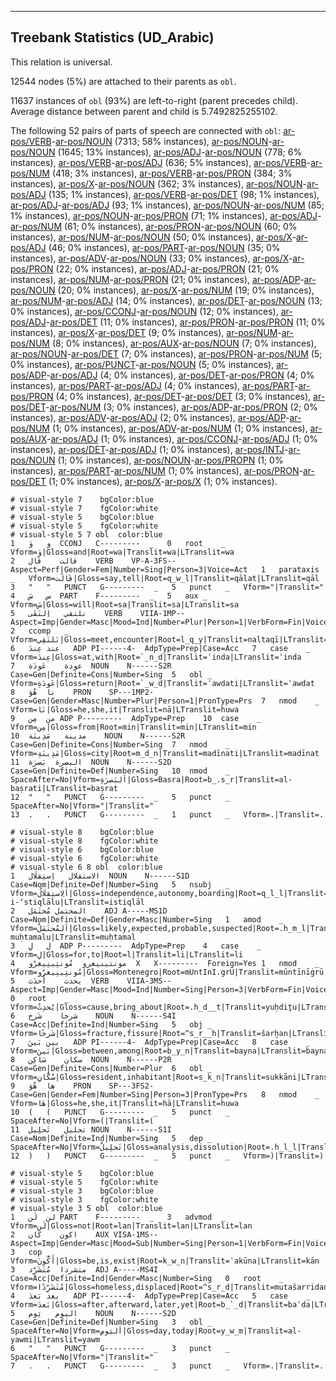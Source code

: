 

--------------------------------------------------------------------------------

## Treebank Statistics (UD_Arabic)

This relation is universal.

12544 nodes (5%) are attached to their parents as `obl`.

11637 instances of `obl` (93%) are left-to-right (parent precedes child).
Average distance between parent and child is 5.7492825255102.

The following 52 pairs of parts of speech are connected with `obl`: [ar-pos/VERB]()-[ar-pos/NOUN]() (7313; 58% instances), [ar-pos/NOUN]()-[ar-pos/NOUN]() (1645; 13% instances), [ar-pos/ADJ]()-[ar-pos/NOUN]() (778; 6% instances), [ar-pos/VERB]()-[ar-pos/ADJ]() (636; 5% instances), [ar-pos/VERB]()-[ar-pos/NUM]() (418; 3% instances), [ar-pos/VERB]()-[ar-pos/PRON]() (384; 3% instances), [ar-pos/X]()-[ar-pos/NOUN]() (362; 3% instances), [ar-pos/NOUN]()-[ar-pos/ADJ]() (135; 1% instances), [ar-pos/VERB]()-[ar-pos/DET]() (98; 1% instances), [ar-pos/ADJ]()-[ar-pos/ADJ]() (93; 1% instances), [ar-pos/NOUN]()-[ar-pos/NUM]() (85; 1% instances), [ar-pos/NOUN]()-[ar-pos/PRON]() (71; 1% instances), [ar-pos/ADJ]()-[ar-pos/NUM]() (61; 0% instances), [ar-pos/PRON]()-[ar-pos/NOUN]() (60; 0% instances), [ar-pos/NUM]()-[ar-pos/NOUN]() (50; 0% instances), [ar-pos/X]()-[ar-pos/ADJ]() (46; 0% instances), [ar-pos/PART]()-[ar-pos/NOUN]() (35; 0% instances), [ar-pos/ADV]()-[ar-pos/NOUN]() (33; 0% instances), [ar-pos/X]()-[ar-pos/PRON]() (22; 0% instances), [ar-pos/ADJ]()-[ar-pos/PRON]() (21; 0% instances), [ar-pos/NUM]()-[ar-pos/PRON]() (21; 0% instances), [ar-pos/ADP]()-[ar-pos/NOUN]() (20; 0% instances), [ar-pos/X]()-[ar-pos/NUM]() (19; 0% instances), [ar-pos/NUM]()-[ar-pos/ADJ]() (14; 0% instances), [ar-pos/DET]()-[ar-pos/NOUN]() (13; 0% instances), [ar-pos/CCONJ]()-[ar-pos/NOUN]() (12; 0% instances), [ar-pos/ADJ]()-[ar-pos/DET]() (11; 0% instances), [ar-pos/PRON]()-[ar-pos/PRON]() (11; 0% instances), [ar-pos/X]()-[ar-pos/DET]() (9; 0% instances), [ar-pos/NUM]()-[ar-pos/NUM]() (8; 0% instances), [ar-pos/AUX]()-[ar-pos/NOUN]() (7; 0% instances), [ar-pos/NOUN]()-[ar-pos/DET]() (7; 0% instances), [ar-pos/PRON]()-[ar-pos/NUM]() (5; 0% instances), [ar-pos/PUNCT]()-[ar-pos/NOUN]() (5; 0% instances), [ar-pos/ADP]()-[ar-pos/ADJ]() (4; 0% instances), [ar-pos/DET]()-[ar-pos/PRON]() (4; 0% instances), [ar-pos/PART]()-[ar-pos/ADJ]() (4; 0% instances), [ar-pos/PART]()-[ar-pos/PRON]() (4; 0% instances), [ar-pos/DET]()-[ar-pos/DET]() (3; 0% instances), [ar-pos/DET]()-[ar-pos/NUM]() (3; 0% instances), [ar-pos/ADP]()-[ar-pos/PRON]() (2; 0% instances), [ar-pos/ADV]()-[ar-pos/ADJ]() (2; 0% instances), [ar-pos/ADP]()-[ar-pos/NUM]() (1; 0% instances), [ar-pos/ADV]()-[ar-pos/NUM]() (1; 0% instances), [ar-pos/AUX]()-[ar-pos/ADJ]() (1; 0% instances), [ar-pos/CCONJ]()-[ar-pos/ADJ]() (1; 0% instances), [ar-pos/DET]()-[ar-pos/ADJ]() (1; 0% instances), [ar-pos/INTJ]()-[ar-pos/NOUN]() (1; 0% instances), [ar-pos/NOUN]()-[ar-pos/PROPN]() (1; 0% instances), [ar-pos/PART]()-[ar-pos/NUM]() (1; 0% instances), [ar-pos/PRON]()-[ar-pos/DET]() (1; 0% instances), [ar-pos/X]()-[ar-pos/X]() (1; 0% instances).


~~~ conllu
# visual-style 7	bgColor:blue
# visual-style 7	fgColor:white
# visual-style 5	bgColor:blue
# visual-style 5	fgColor:white
# visual-style 5 7 obl	color:blue
1	و	وَ	CCONJ	C---------	_	0	root	_	Vform=وَ|Gloss=and|Root=wa|Translit=wa|LTranslit=wa
2	قالت	قَال	VERB	VP-A-3FS--	Aspect=Perf|Gender=Fem|Number=Sing|Person=3|Voice=Act	1	parataxis	_	Vform=قَالَت|Gloss=say,tell|Root=q_w_l|Translit=qālat|LTranslit=qāl
3	"	"	PUNCT	G---------	_	5	punct	_	Vform="|Translit="
4	س	سَ	PART	F---------	_	5	aux	_	Vform=سَ|Gloss=will|Root=sa|Translit=sa|LTranslit=sa
5	نلتقي	اِلتَقَى	VERB	VIIA-1MP--	Aspect=Imp|Gender=Masc|Mood=Ind|Number=Plur|Person=1|VerbForm=Fin|Voice=Act	2	ccomp	_	Vform=نَلتَقِي|Gloss=meet,encounter|Root=l_q_y|Translit=naltaqī|LTranslit=iltaqā
6	عند	عِندَ	ADP	PI------4-	AdpType=Prep|Case=Acc	7	case	_	Vform=عِندَ|Gloss=at,with|Root=`_n_d|Translit=ʿinda|LTranslit=ʿinda
7	عودة	عَودَة	NOUN	N------S2R	Case=Gen|Definite=Cons|Number=Sing	5	obl	_	Vform=عَودَةِ|Gloss=return|Root=`_w_d|Translit=ʿawdati|LTranslit=ʿawdat
8	نا	هُوَ	PRON	SP---1MP2-	Case=Gen|Gender=Masc|Number=Plur|Person=1|PronType=Prs	7	nmod	_	Vform=نَا|Gloss=he,she,it|Translit=nā|LTranslit=huwa
9	من	مِن	ADP	P---------	AdpType=Prep	10	case	_	Vform=مِن|Gloss=from|Root=min|Translit=min|LTranslit=min
10	مدينة	مَدِينَة	NOUN	N------S2R	Case=Gen|Definite=Cons|Number=Sing	7	nmod	_	Vform=مَدِينَةِ|Gloss=city|Root=m_d_n|Translit=madīnati|LTranslit=madīnat
11	البصرة	بَصرَة	NOUN	N------S2D	Case=Gen|Definite=Def|Number=Sing	10	nmod	_	SpaceAfter=No|Vform=اَلبَصرَةِ|Gloss=Basra|Root=b_.s_r|Translit=al-baṣrati|LTranslit=baṣrat
12	"	"	PUNCT	G---------	_	5	punct	_	SpaceAfter=No|Vform="|Translit="
13	.	.	PUNCT	G---------	_	1	punct	_	Vform=.|Translit=.

~~~


~~~ conllu
# visual-style 8	bgColor:blue
# visual-style 8	fgColor:white
# visual-style 6	bgColor:blue
# visual-style 6	fgColor:white
# visual-style 6 8 obl	color:blue
1	الاستقلال	اِستِقلَال	NOUN	N------S1D	Case=Nom|Definite=Def|Number=Sing	5	nsubj	_	Vform=اَلِاستِقلَالُ|Gloss=independence,autonomy,boarding|Root=q_l_l|Translit=al-i-ʼstiqlālu|LTranslit=istiqlāl
2	المحتمل	مُحتَمَل	ADJ	A-----MS1D	Case=Nom|Definite=Def|Gender=Masc|Number=Sing	1	amod	_	Vform=اَلمُحتَمَلُ|Gloss=likely,expected,probable,suspected|Root=.h_m_l|Translit=al-muḥtamalu|LTranslit=muḥtamal
3	ل	لِ	ADP	P---------	AdpType=Prep	4	case	_	Vform=لِ|Gloss=for,to|Root=l|Translit=li|LTranslit=li
4	مونتينيغرو	مُونتِينِيغرُو	X	X---------	Foreign=Yes	1	nmod	_	Vform=مُونتِينِيغرُو|Gloss=Montenegro|Root=mUntInI.grU|Translit=mūntīnīġrū|LTranslit=mūntīnīġrū
5	يحدث	أَحدَث	VERB	VIIA-3MS--	Aspect=Imp|Gender=Masc|Mood=Ind|Number=Sing|Person=3|VerbForm=Fin|Voice=Act	0	root	_	Vform=يُحدِثُ|Gloss=cause,bring_about|Root=.h_d__t|Translit=yuḥdiṯu|LTranslit=ʾaḥdaṯ
6	شرخا	شَرخ	NOUN	N------S4I	Case=Acc|Definite=Ind|Number=Sing	5	obj	_	Vform=شَرخًا|Gloss=fracture,fissure|Root=^s_r__h|Translit=šarḫan|LTranslit=šarḫ
7	بين	بَينَ	ADP	PI------4-	AdpType=Prep|Case=Acc	8	case	_	Vform=بَينَ|Gloss=between,among|Root=b_y_n|Translit=bayna|LTranslit=bayna
8	سكان	سَاكِن	NOUN	N------P2R	Case=Gen|Definite=Cons|Number=Plur	6	obl	_	Vform=سُكَّانِ|Gloss=resident,inhabitant|Root=s_k_n|Translit=sukkāni|LTranslit=sākin
9	ها	هُوَ	PRON	SP---3FS2-	Case=Gen|Gender=Fem|Number=Sing|Person=3|PronType=Prs	8	nmod	_	Vform=هَا|Gloss=he,she,it|Translit=hā|LTranslit=huwa
10	(	(	PUNCT	G---------	_	5	punct	_	SpaceAfter=No|Vform=(|Translit=(
11	تحليل	تَحلِيل	NOUN	N------S1I	Case=Nom|Definite=Ind|Number=Sing	5	dep	_	SpaceAfter=No|Vform=تَحلِيلٌ|Gloss=analysis,dissolution|Root=.h_l_l|Translit=taḥlīlun|LTranslit=taḥlīl
12	)	)	PUNCT	G---------	_	5	punct	_	Vform=)|Translit=)

~~~


~~~ conllu
# visual-style 5	bgColor:blue
# visual-style 5	fgColor:white
# visual-style 3	bgColor:blue
# visual-style 3	fgColor:white
# visual-style 3 5 obl	color:blue
1	لن	لَن	PART	F---------	_	3	advmod	_	Vform=لَن|Gloss=not|Root=lan|Translit=lan|LTranslit=lan
2	اكون	كَان	AUX	VISA-1MS--	Aspect=Imp|Gender=Masc|Mood=Sub|Number=Sing|Person=1|VerbForm=Fin|Voice=Act	3	cop	_	Vform=أَكُونَ|Gloss=be,is,exist|Root=k_w_n|Translit=ʾakūna|LTranslit=kān
3	متشردا	مُتَشَرِّد	ADJ	A-----MS4I	Case=Acc|Definite=Ind|Gender=Masc|Number=Sing	0	root	_	Vform=مُتَشَرِّدًا|Gloss=homeless,displaced|Root=^s_r_d|Translit=mutašarridan|LTranslit=mutašarrid
4	بعد	بَعدَ	ADP	PI------4-	AdpType=Prep|Case=Acc	5	case	_	Vform=بَعدَ|Gloss=after,afterward,later,yet|Root=b_`_d|Translit=baʿda|LTranslit=baʿda
5	اليوم	يَوم	NOUN	N------S2D	Case=Gen|Definite=Def|Number=Sing	3	obl	_	SpaceAfter=No|Vform=اَليَومِ|Gloss=day,today|Root=y_w_m|Translit=al-yawmi|LTranslit=yawm
6	"	"	PUNCT	G---------	_	3	punct	_	SpaceAfter=No|Vform="|Translit="
7	.	.	PUNCT	G---------	_	3	punct	_	Vform=.|Translit=.

~~~


